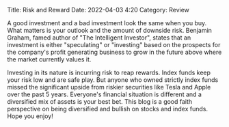 Title: Risk and Reward
Date: 2022-04-03 4:20
Category: Review

A good investment and a bad investment look the same when you buy. What matters is your outlook and the amount of downside risk. Benjamin Graham, famed author of "The Intelligent Investor", states that an investment is either "speculating" or "investing" based on the prospects for the company's profit generating business to grow in the future above where the market currently values it.

Investing in its nature is incurring risk to reap rewards. Index funds keep your risk low and are safe play. But anyone who owned strictly index funds missed the significant upside from riskier securities like Tesla and Apple over the past 5 years. Everyone's financial situation is different and a diversified mix of assets is your best bet. This blog is a good faith  perspective on being diversified and bullish on stocks and index funds. Hope you enjoy!
